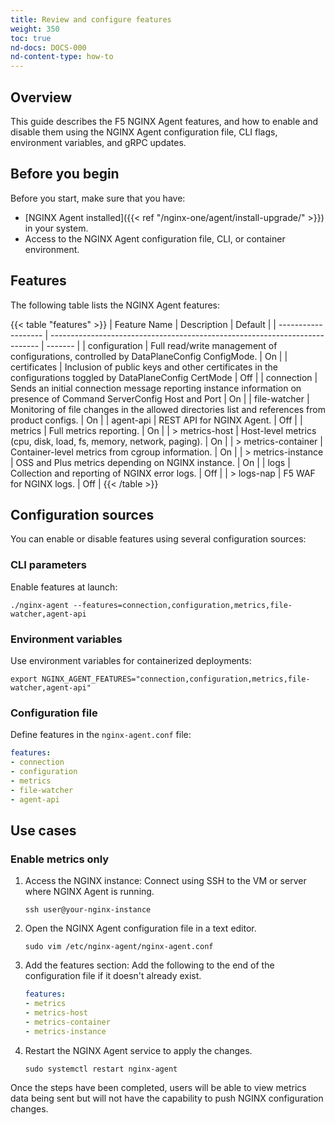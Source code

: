 ```yaml
---
title: Review and configure features
weight: 350
toc: true
nd-docs: DOCS-000
nd-content-type: how-to
---
```


## Overview

This guide describes the F5 NGINX Agent features, and how to enable and disable them using the NGINX Agent configuration file, CLI flags, environment variables, and gRPC updates.

## Before you begin

Before you start, make sure that you have:

- [NGINX Agent installed]({{< ref "/nginx-one/agent/install-upgrade/" >}}) in your system.
- Access to the NGINX Agent configuration file, CLI, or container environment.

## Features

The following table lists the NGINX Agent features:

{{< table "features" >}}
| Feature Name        | Description                                                                 | Default |
| ------------------- | --------------------------------------------------------------------------- | ------- |
| configuration       | Full read/write management of configurations, controlled by DataPlaneConfig ConfigMode. | On      |
| certificates        | Inclusion of public keys and other certificates in the configurations toggled by DataPlaneConfig CertMode                 | Off     |
| connection          | Sends an initial connection message reporting instance information on presence of Command ServerConfig Host and Port                 | On      |
| file-watcher        | Monitoring of file changes in the allowed directories list and references from product configs.             | On      |
| agent-api           | REST API for NGINX Agent.                                                    | Off     |
| metrics             | Full metrics reporting.                                                      | On      |
| > metrics-host      | Host-level metrics (cpu, disk, load, fs, memory, network, paging).           | On      |
| > metrics-container | Container-level metrics from cgroup information.                             | On      |
| > metrics-instance  | OSS and Plus metrics depending on NGINX instance.                            | On      |
| logs                | Collection and reporting of NGINX error logs.                                | Off     |
| > logs-nap          | F5 WAF for NGINX logs.                                                       | Off     |
{{< /table >}}

## Configuration sources

You can enable or disable features using several configuration sources:

### CLI parameters

Enable features at launch:

   ```shell
   ./nginx-agent --features=connection,configuration,metrics,file-watcher,agent-api
   ```

### Environment variables

Use environment variables for containerized deployments:

   ```shell
   export NGINX_AGENT_FEATURES="connection,configuration,metrics,file-watcher,agent-api"
   ```

### Configuration file

Define features in the `nginx-agent.conf` file:

   ```yaml
   features:
   - connection
   - configuration
   - metrics
   - file-watcher
   - agent-api
   ```

## Use cases

### Enable metrics only

1. Access the NGINX instance: Connect using SSH to the VM or server where NGINX Agent is running.

   `ssh user@your-nginx-instance`

1. Open the NGINX Agent configuration file in a text editor.

   `sudo vim /etc/nginx-agent/nginx-agent.conf`

1. Add the features section: Add the following to the end of the configuration file if it doesn't already exist.

   ```yaml
   features:
   - metrics
   - metrics-host
   - metrics-container
   - metrics-instance
   ```

1. Restart the NGINX Agent service to apply the changes.

   `sudo systemctl restart nginx-agent`

Once the steps have been completed, users will be able to view metrics data being sent but will not have the capability to push NGINX configuration changes.

